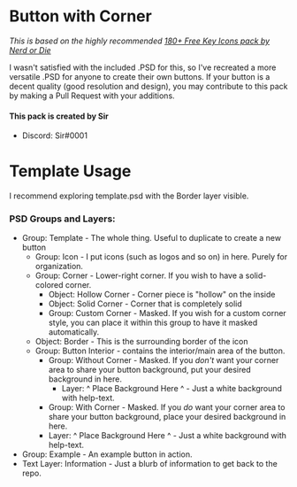 # Button with Corner

_This is based on the highly recommended [180+ Free Key Icons pack by Nerd or Die](https://nerdordie.com/product/stream-deck-key-icons/)_

I wasn't satisfied with the included .PSD for this, so I've recreated a more versatile .PSD for anyone to create their own buttons. If your button is a decent quality (good resolution and design), you may contribute to this pack by making a Pull Request with your additions.

#### This pack is created by **Sir**

* Discord: Sir#0001

# Template Usage
I recommend exploring template.psd with the Border layer visible.
### PSD Groups and Layers:
* Group: Template - The whole thing. Useful to duplicate to create a new button
	* Group: Icon - I put icons (such as logos and so on) in here. Purely for organization.
	* Group: Corner - Lower-right corner. If you wish to have a solid-colored corner.
		* Object: Hollow Corner - Corner piece is "hollow" on the inside
		* Object: Solid Corner - Corner that is completely solid
        * Group: Custom Corner - Masked. If you wish for a custom corner style, you can place it within this group to have it masked automatically.
	* Object: Border - This is the surrounding border of the icon
	* Group: Button Interior - contains the interior/main area of the button.
		* Group: Without Corner - Masked. If you _don't_ want your corner area to share your button background, put your desired background in here.
			* Layer: ^ Place Background Here ^ - Just a white background with help-text.
		* Group: With Corner - Masked. If you _do_ want your corner area to share your button background, place your desired background in here.
		* Layer: ^ Place Background Here ^ - Just a white background with help-text.
* Group: Example - An example button in action.
* Text Layer: Information - Just a blurb of information to get back to the repo.